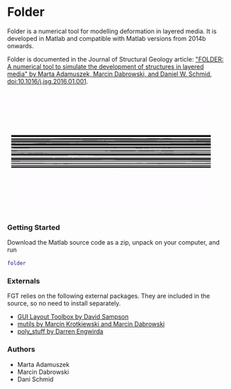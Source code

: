 # Folder

Folder is a numerical tool for modelling deformation in layered media. It is developed in Matlab and compatible with Matlab versions from 2014b onwards.

Folder is documented in the Journal of Structural Geology article: 
["FOLDER: A numerical tool to simulate the development of structures in layered media"
by Marta Adamuszek, Marcin Dabrowski, and Daniel W. Schmid, doi:10.1016/j.jsg.2016.01.001](http://www.sciencedirect.com/science/article/pii/S0191814116300013). 

![Multilayer Folding](doc/fig/multilayer_folding.gif)

### Getting Started
Download the Matlab source code as a zip, unpack on your computer, and run 
```Matlab
folder
```

### Externals
FGT relies on the following external packages. They are included in the source, so no need to install separately.

 * [GUI Layout Toolbox by David Sampson](https://www.mathworks.com/matlabcentral/fileexchange/47982-gui-layout-toolbox)
 * [mutils by Marcin Krotkiewski and Marcin Dabrowski](https://sourceforge.net/projects/milamin/files)
 * [poly_stuff by Darren Engwirda](https://www.mathworks.com/matlabcentral/fileexchange/10391-fast-points-in-polygon-test)

 ### Authors

* Marta Adamuszek
* Marcin Dabrowski
* Dani Schmid